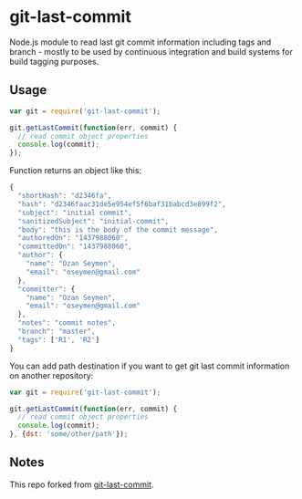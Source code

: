 # git-last-commit
Node.js module to read last git commit information including tags and branch - mostly to be used by continuous integration and build systems for build tagging purposes.

## Usage
```javascript
var git = require('git-last-commit');

git.getLastCommit(function(err, commit) {
  // read commit object properties
  console.log(commit);
});
```

Function returns an object like this:
```javascript
{
  "shortHash": "d2346fa",
  "hash": "d2346faac31de5e954ef5f6baf31babcd3e899f2",
  "subject": "initial commit",
  "sanitizedSubject": "initial-commit",
  "body": "this is the body of the commit message",
  "authoredOn": "1437988060",
  "committedOn": "1437988060",
  "author": {
    "name": "Ozan Seymen",
    "email": "oseymen@gmail.com"
  },
  "committer": {
    "name": "Ozan Seymen",
    "email": "oseymen@gmail.com"
  },
  "notes": "commit notes",
  "branch": "master",
  "tags": ['R1', 'R2']
}
```

You can add path destination if you want to get git last commit information on another repository:
```javascript
var git = require('git-last-commit');

git.getLastCommit(function(err, commit) {
  // read commit object properties
  console.log(commit);
}, {dst: 'some/other/path'});
```

## Notes

This repo forked from [git-last-commit](https://github.com/seymen/git-last-commit).
